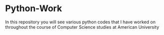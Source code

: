 # Python-Work
In this repository you will see various python codes that I have worked on throughout the course of Computer Science studies at American University
